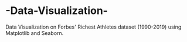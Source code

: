 # -Data-Visualization-
Data Visualization on Forbes' Richest Athletes dataset (1990-2019) using Matplotlib and Seaborn.
